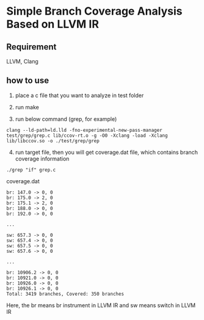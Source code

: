 # Simple Branch Coverage Analysis Based on LLVM IR

## Requirement
LLVM, Clang

## how to use
1. place a c file that you want to analyze in test folder

2. run make

3. run below command (grep, for example)
```
clang --ld-path=ld.lld -fno-experimental-new-pass-manager test/grep/grep.c lib/ccov-rt.o -g -O0 -Xclang -load -Xclang lib/libccov.so -o ./test/grep/grep
```

4. run target file, then you will get coverage.dat file, which contains branch coverage information
```
./grep "if" grep.c
```


coverage.dat
```
br: 147.0 -> 0, 0
br: 175.0 -> 2, 0
br: 175.1 -> 2, 0
br: 188.0 -> 0, 0
br: 192.0 -> 0, 0

...

sw: 657.3 -> 0, 0
sw: 657.4 -> 0, 0
sw: 657.5 -> 0, 0
sw: 657.6 -> 0, 0

...

br: 10906.2 -> 0, 0
br: 10921.0 -> 0, 0
br: 10926.0 -> 0, 0
br: 10926.1 -> 0, 0
Total: 3419 branches, Covered: 350 branches

```

Here, the br means br instrument in LLVM IR and sw means switch in LLVM IR
